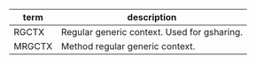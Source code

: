 term | description
--- | ---
RGCTX | Regular generic context. Used for gsharing.
MRGCTX | Method regular generic context.
